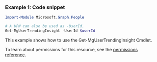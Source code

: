 ### Example 1: Code snippet

```powershellImport-Module Microsoft.Graph.People

# A UPN can also be used as -UserId.
Get-MgUserTrendingInsight -UserId $userId
```
This example shows how to use the Get-MgUserTrendingInsight Cmdlet.
To learn about permissions for this resource, see the [permissions reference](/graph/permissions-reference).

